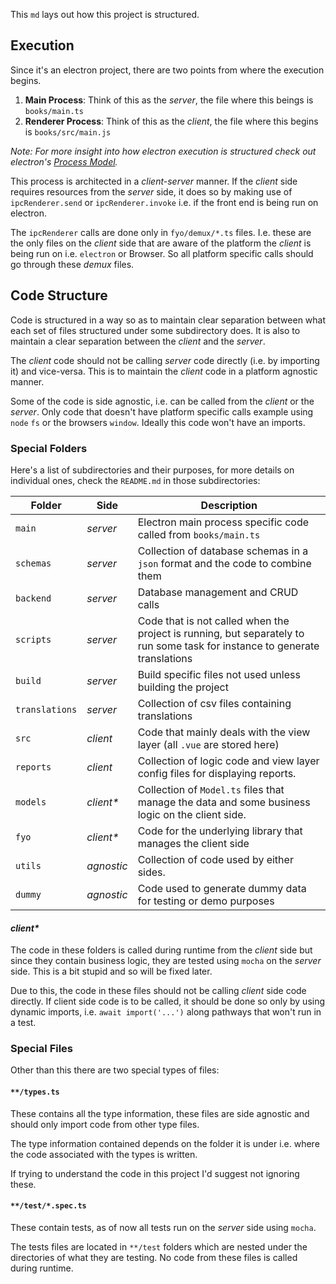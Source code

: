 This `md` lays out how this project is structured.

## Execution

Since it's an electron project, there are two points from where the execution
begins.

1. **Main Process**: Think of this as the _server_, the file where this beings
   is `books/main.ts`
2. **Renderer Process**: Think of this as the _client_, the file where this
   begins is `books/src/main.js`

_Note: For more insight into how electron execution is structured check out electron's
[Process Model](https://www.electronjs.org/docs/latest/tutorial/process-model)._

This process is architected in a _client-server_ manner. If the _client_ side
requires resources from the _server_ side, it does so by making use of
`ipcRenderer.send` or `ipcRenderer.invoke` i.e. if the front end is being run on
electron.

The `ipcRenderer` calls are done only in `fyo/demux/*.ts` files. I.e. these
are the only files on the _client_ side that are aware of the platform the
_client_ is being run on i.e. `electron` or Browser. So all platform specific
calls should go through these _demux_ files.

## Code Structure

Code is structured in a way so as to maintain clear separation between what each
set of files structured under some subdirectory does. It is also to maintain a
clear separation between the _client_ and the _server_.

The _client_ code should not be calling _server_ code directly (i.e. by
importing it) and vice-versa. This is to maintain the _client_ code in a
platform agnostic manner.

Some of the code is side agnostic, i.e. can be called from the _client_ or the
_server_. Only code that doesn't have platform specific calls example using
`node` `fs` or the browsers `window`. Ideally this code won't have an imports.

### Special Folders

Here's a list of subdirectories and their purposes, for more details on
individual ones, check the `README.md` in those subdirectories:

| Folder         | Side       | Description                                                                                                                |
| -------------- | ---------- | -------------------------------------------------------------------------------------------------------------------------- |
| `main`         | _server_   | Electron main process specific code called from `books/main.ts`                                                            |
| `schemas`      | _server_   | Collection of database schemas in a `json` format and the code to combine them                                             |
| `backend`      | _server_   | Database management and CRUD calls                                                                                         |
| `scripts`      | _server_   | Code that is not called when the project is running, but separately to run some task for instance to generate translations |
| `build`        | _server_   | Build specific files not used unless building the project                                                                  |
| `translations` | _server_   | Collection of csv files containing translations                                                                            |
| `src`          | _client_   | Code that mainly deals with the view layer (all `.vue` are stored here)                                                    |
| `reports`      | _client_   | Collection of logic code and view layer config files for displaying reports.                                               |
| `models`       | _client\*_ | Collection of `Model.ts` files that manage the data and some business logic on the client side.                            |
| `fyo`          | _client\*_ | Code for the underlying library that manages the client side                                                               |
| `utils`        | _agnostic_ | Collection of code used by either sides.                                                                                   |
| `dummy`        | _agnostic_ | Code used to generate dummy data for testing or demo purposes                                                              |

#### _client\*_

The code in these folders is called during runtime from the _client_
side but since they contain business logic, they are tested using `mocha` on the
_server_ side. This is a bit stupid and so will be fixed later.

Due to this, the code in these files should not be calling _client_ side code
directly. If client side code is to be called, it should be done so only by
using dynamic imports, i.e. `await import('...')` along pathways that won't run
in a test.

### Special Files

Other than this there are two special types of files:

#### `**/types.ts`

These contains all the type information, these files are side agnostic and
should only import code from other type files.

The type information contained depends on the folder it is under i.e. where the
code associated with the types is written.

If trying to understand the code in this project I'd suggest not ignoring these.

#### `**/test/*.spec.ts`

These contain tests, as of now all tests run on the _server_ side using `mocha`.

The tests files are located in `**/test` folders which are nested under the
directories of what they are testing. No code from these files is called during
runtime.
